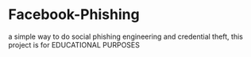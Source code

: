 # Facebook-Phishing
a simple way to do social phishing engineering and credential theft, this project is for EDUCATIONAL PURPOSES
